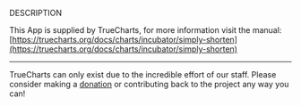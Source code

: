DESCRIPTION


This App is supplied by TrueCharts, for more information visit the manual: [https://truecharts.org/docs/charts/incubator/simply-shorten](https://truecharts.org/docs/charts/incubator/simply-shorten)

---

TrueCharts can only exist due to the incredible effort of our staff.
Please consider making a [donation](https://truecharts.org/docs/about/sponsor) or contributing back to the project any way you can!
